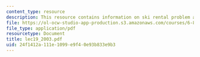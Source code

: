 ```yaml
---
content_type: resource
description: This resource contains information on ski rental problem and linear search.
file: https://ol-ocw-studio-app-production.s3.amazonaws.com/courses/6-854j-advanced-algorithms-fall-2005/24f1412a111e1099e9f40e93b833e9b3_lec19_2003.pdf
file_type: application/pdf
resourcetype: Document
title: lec19_2003.pdf
uid: 24f1412a-111e-1099-e9f4-0e93b833e9b3
---
```

